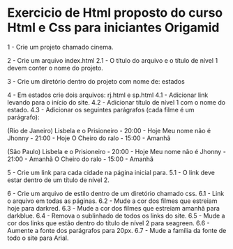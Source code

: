 # Exercicio de Html proposto do curso Html e Css para iniciantes Origamid

1 - Crie um projeto chamado cinema.

2 - Crie um arquivo index.html
2.1 - O título do arquivo e o título de nível 1 devem conter o nome do projeto.

3 - Crie um diretório dentro do projeto com nome de: estados

4 - Em estados crie dois arquivos: rj.html e sp.html
4.1 - Adicionar link levando para o início do site.
4.2 - Adicionar título de nível 1 com o nome do estado.
4.3 - Adicionar os seguintes parágrafos (cada filme é um parágrafo):

(Rio de Janeiro)
Lisbela e o Prisioneiro - 20:00 - Hoje
Meu nome não é Jhonny - 21:00 - Hoje
O Cheiro do ralo - 15:00 - Amanhã

(São Paulo)
Lisbela e o Prisioneiro - 20:00 - Hoje
Meu nome não é Jhonny - 21:00 - Amanhã
O Cheiro do ralo - 15:00 - Amanhã

5 - Crie um link para cada cidade na página inicial para.
5.1 - O link deve estar dentro de um título de nível 2.

6 - Crie um arquivo de estilo dentro de um diretório chamado css.
6.1 - Link o arquivo em todas as páginas.
6.2 - Mude a cor dos filmes que estreiam hoje para darkred.
6.3 - Mude a cor dos filmes que estreiam amanhã para darkblue.
6.4 - Remova o sublinhado de todos os links do site.
6.5 - Mude a cor dos links que estão dentro do título de nível 2 para seagreen.
6.6 - Aumente a fonte dos parágrafos para 20px.
6.7 - Mude a família da fonte de todo o site para Arial.
